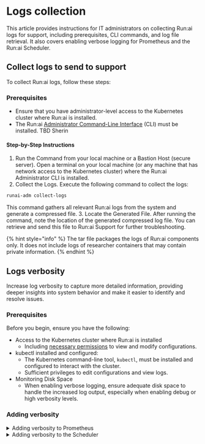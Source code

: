# Logs collection

This article provides instructions for IT administrators on collecting Run:ai logs for support, including prerequisites, CLI commands, and log file retrieval. It also covers enabling verbose logging for Prometheus and the Run:ai Scheduler.

## Collect logs to send to support

To collect Run:ai logs, follow these steps:

### Prerequisites

* Ensure that you have administrator-level access to the Kubernetes cluster where Run:ai is installed.
* The Run:ai [Administrator Command-Line Interface](../docs/config/cli-admin-install.md) (CLI) must be installed. TBD Sherin

#### Step-by-Step Instructions

1. Run the Command from your local machine or a Bastion Host (secure server). Open a terminal on your local machine (or any machine that has network access to the Kubernetes cluster) where the Run:ai Administrator CLI is installed.
2. Collect the Logs. Execute the following command to collect the logs:

```bash
runai-adm collect-logs
```

This command gathers all relevant Run:ai logs from the system and generate a compressed file. 3. Locate the Generated File. After running the command, note the location of the generated compressed log file. You can retrieve and send this file to Run:ai Support for further troubleshooting.

{% hint style="info" %}
&#x20;The tar file packages the logs of Run:ai components only. It does not include logs of researcher containers that may contain private information.
{% endhint %}

## Logs verbosity

Increase log verbosity to capture more detailed information, providing deeper insights into system behavior and make it easier to identify and resolve issues.

### Prerequisites

Before you begin, ensure you have the following:

* Access to the Kubernetes cluster where Run:ai is installed
  * Including [necessary permissions](../authentication-and-authorization/roles.md) to view and modify configurations.
* kubectl installed and configured:
  * The Kubernetes command-line tool, `kubectl`, must be installed and configured to interact with the cluster.
  * Sufficient privileges to edit configurations and view logs.
* Monitoring Disk Space
  * When enabling verbose logging, ensure adequate disk space to handle the increased log output, especially when enabling debug or high verbosity levels.

### Adding verbosity

<details>

<summary>Adding verbosity to Prometheus</summary>

To increase the logging verbosity for Prometheus, follow these steps:

1.  Edit the `RunaiConfig` to adjust Prometheus log levels. Copy the following command to your terminal:

    ```bash
    kubectl edit runaiconfig runai -n runai
    ```
2.  In the configuration file that opens, add or modify the following section to set the log level to `debug`:

    ```bash
    spec:
      prometheus:
        spec:
          logLevel: debug
    ```
3.  Save the changes. To view the Prometheus logs with the new verbosity level, run:

    ```bash
    kubectl logs -n runai prometheus-runai-0 
    ```

    This command streams the last 100 lines of logs from Prometheus, providing detailed information useful for debu

</details>

<details>

<summary>Adding verbosity to the Scheduler</summary>

To enable extended logging for the Run:ai scheduler:

1.  Edit the `RunaiConfig` to adjust scheduler verbosity:

    ```bash
    kubectl edit runaiconfig runai -n runai
    ```
2.  Add or modify the following section under the scheduler settings:

    ```bash
    runai-scheduler:
      args:
        verbosity: 6
    ```

    This increases the verbosity level of the scheduler logs to provide more detailed output.

**Warning:** Enabling verbose logging can significantly increase disk space usage. Monitor your storage capacity and adjust the verbosity level as necessary.

</details>
